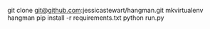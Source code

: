git clone git@github.com:jessicastewart/hangman.git
mkvirtualenv hangman
pip install -r requirements.txt
python run.py
